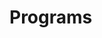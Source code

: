 # Programs



































































































































